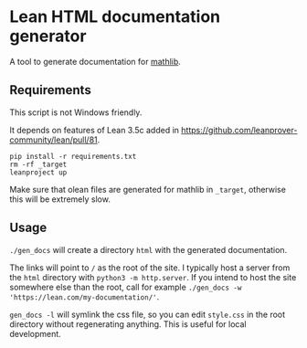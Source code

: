 # Lean HTML documentation generator

A tool to generate documentation for [mathlib](https://github.com/leanprover-community/mathlib/).

## Requirements

This script is not Windows friendly.

It depends on features of Lean 3.5c added in
<https://github.com/leanprover-community/lean/pull/81>.

```
pip install -r requirements.txt
rm -rf _target
leanproject up
```

Make sure that olean files are generated for mathlib in `_target`, otherwise this will be extremely slow.

## Usage

`./gen_docs` will create a directory `html` with the generated documentation.

The links will point to `/` as the root of the site.
I typically host a server from the `html` directory with `python3 -m http.server`.
If you intend to host the site somewhere else than the root,
call for example `./gen_docs -w 'https://lean.com/my-documentation/'`.

`gen_docs -l` will symlink the css file, so you can edit `style.css` in the root directory
without regenerating anything. This is useful for local development.
